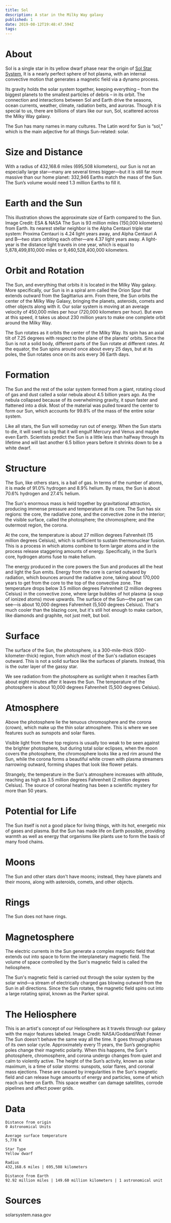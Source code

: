 ```yaml
---
title: Sol
description: A star in the Milky Way galaxy
published: 1
date: 2019-08-12T19:48:47.594Z
tags: 
---
```


# About
Sol is a single star in its yellow dwarf phase near the origin of [Sol Star System](/astronomical/star-system/sol-star-system), It is a nearly perfect sphere of hot plasma, with an internal convective motion that generates a magnetic field via a dynamo process.

Its gravity holds the solar system together, keeping everything – from the biggest planets to the smallest particles of debris – in its orbit. The connection and interactions between Sol and Earth drive the seasons, ocean currents, weather, climate, radiation belts, and auroras. Though it is special to us, there are billions of stars like our sun, Sol, scattered across the Milky Way galaxy.

The Sun has many names in many cultures. The Latin word for Sun is “sol,” which is the main adjective for all things Sun-related: solar.

# Size and Distance
With a radius of 432,168.6 miles (695,508 kilometers), our Sun is not an especially large star—many are several times bigger—but it is still far more massive than our home planet: 332,946 Earths match the mass of the Sun. The Sun’s volume would need 1.3 million Earths to fill it.

# Earth and the Sun
This illustration shows the approximate size of Earth compared to the Sun. Image Credit: ESA & NASA
The Sun is 93 million miles (150,000 kilometers) from Earth. Its nearest stellar neighbor is the Alpha Centauri triple star system: Proxima Centauri is 4.24 light years away, and Alpha Centauri A and B—two stars orbiting each other—are 4.37 light years away. A light-year is the distance light travels in one year, which is equal to 5,878,499,810,000 miles or 9,460,528,400,000 kilometers.

# Orbit and Rotation
The Sun, and everything that orbits it is located in the Milky Way galaxy. More specifically, our Sun is in a spiral arm called the Orion Spur that extends outward from the Sagittarius arm. From there, the Sun orbits the center of the Milky Way Galaxy, bringing the planets, asteroids, comets and other objects along with it. Our solar system is moving at an average velocity of 450,000 miles per hour (720,000 kilometers per hour). But even at this speed, it takes us about 230 million years to make one complete orbit around the Milky Way.

The Sun rotates as it orbits the center of the Milky Way. Its spin has an axial tilt of 7.25 degrees with respect to the plane of the planets’ orbits. Since the Sun is not a solid body, different parts of the Sun rotate at different rates. At the equator, the Sun spins around once about every 25 days, but at its poles, the Sun rotates once on its axis every 36 Earth days.

# Formation
The Sun and the rest of the solar system formed from a giant, rotating cloud of gas and dust called a solar nebula about 4.5 billion years ago. As the nebula collapsed because of its overwhelming gravity, it spun faster and flattened into a disk. Most of the material was pulled toward the center to form our Sun, which accounts for 99.8% of the mass of the entire solar system.

Like all stars, the Sun will someday run out of energy. When the Sun starts to die, it will swell so big that it will engulf Mercury and Venus and maybe even Earth. Scientists predict the Sun is a little less than halfway through its lifetime and will last another 6.5 billion years before it shrinks down to be a white dwarf.

# Structure
The Sun, like others stars, is a ball of gas. In terms of the number of atoms, it is made of 91.0% hydrogen and 8.9% helium. By mass, the Sun is about 70.6% hydrogen and 27.4% helium.

The Sun's enormous mass is held together by gravitational attraction, producing immense pressure and temperature at its core. The Sun has six regions: the core, the radiative zone, and the convective zone in the interior; the visible surface, called the photosphere; the chromosphere; and the outermost region, the corona.

At the core, the temperature is about 27 million degrees Fahrenheit (15 million degrees Celsius), which is sufficient to sustain thermonuclear fusion. This is a process in which atoms combine to form larger atoms and in the process release staggering amounts of energy. Specifically, in the Sun’s core, hydrogen atoms fuse to make helium.

The energy produced in the core powers the Sun and produces all the heat and light the Sun emits. Energy from the core is carried outward by radiation, which bounces around the radiative zone, taking about 170,000 years to get from the core to the top of the convective zone. The temperature drops below 3.5 million degrees Fahrenheit (2 million degrees Celsius) in the convective zone, where large bubbles of hot plasma (a soup of ionized atoms) move upwards. The surface of the Sun—the part we can see—is about 10,000 degrees Fahrenheit (5,500 degrees Celsius). That's much cooler than the blazing core, but it's still hot enough to make carbon, like diamonds and graphite, not just melt, but boil.

# Surface
The surface of the Sun, the photosphere, is a 300-mile-thick (500-kilometer-thick) region, from which most of the Sun's radiation escapes outward. This is not a solid surface like the surfaces of planets. Instead, this is the outer layer of the gassy star.

We see radiation from the photosphere as sunlight when it reaches Earth about eight minutes after it leaves the Sun. The temperature of the photosphere is about 10,000 degrees Fahrenheit (5,500 degrees Celsius).

# Atmosphere
Above the photosphere lie the tenuous chromosphere and the corona (crown), which make up the thin solar atmosphere. This is where we see features such as sunspots and solar flares.

Visible light from these top regions is usually too weak to be seen against the brighter photosphere, but during total solar eclipses, when the moon covers the photosphere, the chromosphere looks like a red rim around the Sun, while the corona forms a beautiful white crown with plasma streamers narrowing outward, forming shapes that look like flower petals.

Strangely, the temperature in the Sun's atmosphere increases with altitude, reaching as high as 3.5 million degrees Fahrenheit (2 million degrees Celsius). The source of coronal heating has been a scientific mystery for more than 50 years.

# Potential for Life
The Sun itself is not a good place for living things, with its hot, energetic mix of gases and plasma. But the Sun has made life on Earth possible, providing warmth as well as energy that organisms like plants use to form the basis of many food chains.

# Moons
The Sun and other stars don't have moons; instead, they have planets and their moons, along with asteroids, comets, and other objects.

# Rings
The Sun does not have rings.

# Magnetosphere
The electric currents in the Sun generate a complex magnetic field that extends out into space to form the interplanetary magnetic field. The volume of space controlled by the Sun's magnetic field is called the heliosphere.

The Sun's magnetic field is carried out through the solar system by the solar wind—a stream of electrically charged gas blowing outward from the Sun in all directions. Since the Sun rotates, the magnetic field spins out into a large rotating spiral, known as the Parker spiral.

# The Heliosphere
This is an artist's concept of our Heliosphere as it travels through our galaxy with the major features labeled. Image Credit: NASA/Goddard/Walt Feimer
The Sun doesn't behave the same way all the time. It goes through phases of its own solar cycle. Approximately every 11 years, the Sun’s geographic poles change their magnetic polarity. When this happens, the Sun's photosphere, chromosphere, and corona undergo changes from quiet and calm to violently active. The height of the Sun’s activity, known as solar maximum, is a time of solar storms: sunspots, solar flares, and coronal mass ejections. These are caused by irregularities in the Sun's magnetic field and can release huge amounts of energy and particles, some of which reach us here on Earth. This space weather can damage satellites, corrode pipelines and affect power grids.

# Data

```text
Distance from origin
0 Astronomical Units

Average surface temperature
5,778 K

Star Type
Yellow dwarf

Radius
432,168.6 miles | 695,508 kilometers

Distance from Earth 
92.92 million miles | 149.60 million kilometers | 1 astronomical unit
```


# Sources
solarsystem.nasa.gov

